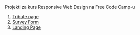 Projekti za kurs Responsive Web Design na Free Code Camp-u

1. [Tribute page](https://codepen.io/pdja/pen/GPooBy)
2. [Survey Form](https://codepen.io/pdja/pen/ebZWoB)
3. [Landing Page](https://codepen.io/pdja/pen/qgmKGZ)
